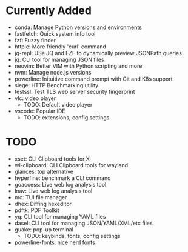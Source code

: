 # Currently Added
- conda: Manage Python versions and environments
- fastfetch: Quick system info tool
- fzf: Fuzzy finder
- httpie: More friendly 'curl' command
- jq-repl: USe JQ and FZF to dynamically preview JSONPath queries
- jq: CLI tool for managing JSON files
- neovim: Better VIM with Python scripting and more
- nvm: Manage node.js versions
- powerline: Inituitive command prompt with Git and K8s support
- siege: HTTP Benchmarking utility
- testssl: Test TLS web server security fingerprint
- vlc: video player
  - TODO: Default video player
- vscode: Popular IDE
  - TODO: extensions, config settings


# TODO
- xset: CLI Clipboard tools for X
- wl-clipboard: CLI Clipboard tools for wayland
- glances: top alternative
- hyperfine: benchmark a CLI command
- goaccess: Live web log analysis tool
- lnav: Live web log analysis tool
- mc: TUI file manager
- dhex: Diffing hexeditor
- pdftk: PDF Toolkit
- yq: CLI tool for managing YAML files
- dasel: CLI tool for managing JSON/YAML/XML/etc files
- guake: pop-up terminal
  - TODO: keybinds, fonts, config settings
- powerline-fonts: nice nerd fonts
